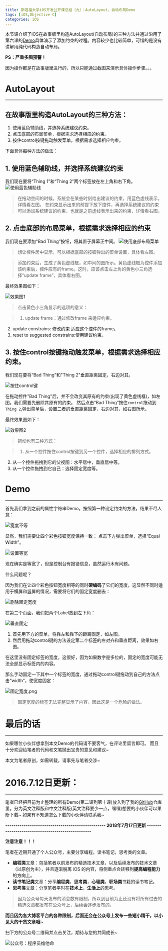 ```yaml
---
title: 斯坦福大学iOS开发公开课总结（九）：AutoLayout，自动布局Demo
tags: [iOS,Objective-C]
categories: iOS
---
```



本节课介绍了iOS在故事版里构造AutoLayout(自动布局)的三种方法并通过沿用了第六课的[Demo](http://www.jianshu.com/p/8d5a4a8ac2be)具体演示了添加约束的过程。内容较少也比较简单，可惜的是没有讲解用纯代码构造自动布局。




**PS：严重多图预警！**

因为操作都是在故事版里进行的，所以只能通过截图来演示具体操作步骤。。。

<!-- more -->


# AutoLayout
------

## 在故事版里构造AutoLayout的三种方法：



1. 使用蓝色辅助线，并选择系统建议约束。
2. 点击底部的布局菜单，根据需求选择相应的约束。
3. 按住control按键拖动触发菜单，根据需求选择相应约束。



下面具体每种方法的做法：


## 1. 使用蓝色辅助线，并选择系统建议约束

我们现在要将“Thing 1”和“Thing 2”两个标签放在左上角和右下角。
![使用蓝色辅助线](http://upload-images.jianshu.io/upload_images/859001-1f209520ddccc48e.png?imageMogr2/auto-orient/strip%7CimageView2/2/w/1240)




>在拖动空间的时候，系统会在某些时刻给出建议的约束，用蓝色虚线表示，详情看左图。
>在约束显示出来的前提下放下控件，再选择系统建议的约束可以添加系统建议的约束，也就是之前虚线表示出来的约束，详情看右图。



## 2. 点击底部的布局菜单，根据需求选择相应的约束

我们现在要添加“Bad Thing”按钮，将其置于屏幕正中间。
![使用底部布局菜单](http://upload-images.jianshu.io/upload_images/859001-38cf0f8b7dddb55b.png?imageMogr2/auto-orient/strip%7CimageView2/2/w/1240)




>想让控件居中显示，可以根据底部的按钮弹出的菜单设置，具体看左图。

>添加约束后，生成了黄色虚线框，如中间的图所示。黄色虚线框为控件添加该约束后，控件应有的frame。这时，应该点击左上角的黄色小三角选择“update frame”，具体看右图。


最终效果图如下：


![效果图1](http://upload-images.jianshu.io/upload_images/859001-4ed297bd355f392e.png?imageMogr2/auto-orient/strip%7CimageView2/2/w/1240)




>点击黄色小三角显示的选项的意义：  

>1. update frame：通过修改frame 来适应约束。 
2. update constrains: 修改约束 适应这个控件的frame。
3. reset to suggested constrains:使用建议约束。







## 3. 按住control按键拖动触发菜单，根据需求选择相应约束。


我们现在要将“Bad Thing”和"Thing 2"垂直距离固定，右边对其。

![按住control键](http://upload-images.jianshu.io/upload_images/859001-192fcf72d0c3b71e.png?imageMogr2/auto-orient/strip%7CimageView2/2/w/1240)

在拖动控件"Bad Thing"后，并不会改变其原有的约束(出现了黄色虚线框)，如左图。我们需要先删除其原有的约束。
然后点击“Bad Thing”按住``control``拖动到``Thing 2``,弹出菜单后，设置二者的垂直距离固定，右边对其，如右图所示。



最终效果图如下：

![效果图2](http://upload-images.jianshu.io/upload_images/859001-c292148931dab740.png?imageMogr2/auto-orient/strip%7CimageView2/2/w/1240)

>拖动也有三种方式：

>1. 从一个控件按住control按键到另一个控件，选择相应的排列方式。
2. 从一个控件拖拽到它的父视图：水平居中，垂直居中等。
3. 从一个控件拖拽到它自己：选择固定宽度等。









# Demo
------


首先我们拿到之前的属性字符串Demo，按照第一种设定约束的方法，结果不尽人意：


![宽度不等](http://upload-images.jianshu.io/upload_images/859001-143c8a529cb76416.png?imageMogr2/auto-orient/strip%7CimageView2/2/w/1240)



显然，我们需要让四个彩色按钮宽度保持一致：
点击下方弹出菜单，选择“Equal Width”。

![设置等宽](http://upload-images.jianshu.io/upload_images/859001-4d27907e6dc68116.png?imageMogr2/auto-orient/strip%7CimageView2/2/w/1240)




现在确实是等宽了，但是控制台有报错信息，虽然运行木有问题。

什么问题呢？

因为我们在让四个彩色按钮宽度相等的同时**硬编码**了它们的宽度，这显然不同时适用于横屏和竖屏的情况，需要将它们的固定宽度删去：

![删除固定宽度](http://upload-images.jianshu.io/upload_images/859001-bf9616a1e7401713.png?imageMogr2/auto-orient/strip%7CimageView2/2/w/1240)


在第二个页面，我们把两个Label放到左下角：


![垂直固定](http://upload-images.jianshu.io/upload_images/859001-d8c09edac6a09686.png?imageMogr2/auto-orient/strip%7CimageView2/2/w/1240)


1. 首先用下方的菜单，将靠左和靠下的距离固定，如左图。
2. 然后用拖动control键的方法设定第二个标签的左对齐和垂直距离，效果如右图。





在这里没有固定标签的宽度，这很好，因为如果数字是多位的，固定的宽度可能无法全部显示标签内的内容。

那么手动固定一下其中一个标签的宽度，通过拖动control键拖动到自己的方法点击“width”，使宽度固定：



![固定宽度.png](http://upload-images.jianshu.io/upload_images/859001-b9ab01e556babf45.png?imageMogr2/auto-orient/strip%7CimageView2/2/w/1240)




>固定宽度的标签无法完整显示了内容，因此这是一个危险的做法。


# 最后的话
----

如果哪位小伙伴想拿到本文Demo的代码请不要客气，在评论里留言即可。
而且十分欢迎给笔者的代码和文笔抛出宝贵的意见和建议~

本文为笔者原创，如需转载，请事先与笔者交涉~

# 2016.7.12日更新：
---

笔者已经把目前为止整理的所有Demo(第二课到第十课)放入到了我的[GitHub](https://github.com/Shijie0111/Stanford_iOS_Lecture_DemoBundle)仓库里。分为英文注释版和中文注释版(英文注释要少一点，嘿嘿)想要的小伙伴可以果断下载~ 如果有不知道怎么下载的小伙伴请联系我~



**-------------------------------------------------   2018年7月17日更新  -------------------------------------------------**


**注意注意！！！**

笔者在近期开通了个人公众号，主要分享编程，读书笔记，思考类的文章。

- **编程类**文章：包括笔者以前发布的精选技术文章，以及后续发布的技术文章（以原创为主），并且逐渐脱离 iOS 的内容，将侧重点会转移到**提高编程能力**的方向上。
- **读书笔记类**文章：分享**编程类**，**思考类**，**心理类**，**职场类**书籍的读书笔记。
- **思考类**文章：分享笔者平时在**技术上**，**生活上**的思考。

>因为公众号每天发布的消息数有限制，所以到目前为止还没有将所有过去的精选文章都发布在公众号上，后续会逐步发布的。

**而且因为各大博客平台的各种限制，后面还会在公众号上发布一些短小精干，以小见大的干货文章哦~**

扫下方的公众号二维码并点击关注，期待与您的共同成长~

![公众号：程序员维他命](http://upload-images.jianshu.io/upload_images/859001-5bddfacafb9e9079.jpeg?imageMogr2/auto-orient/strip%7CimageView2/2/w/1240)



